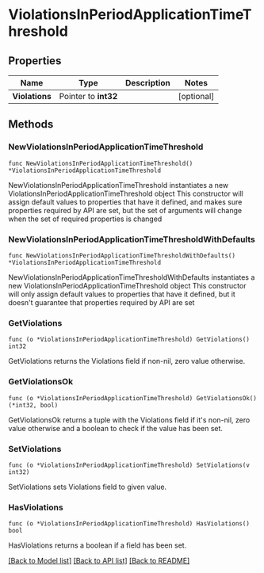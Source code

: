 # ViolationsInPeriodApplicationTimeThreshold

## Properties

Name | Type | Description | Notes
------------ | ------------- | ------------- | -------------
**Violations** | Pointer to **int32** |  | [optional] 

## Methods

### NewViolationsInPeriodApplicationTimeThreshold

`func NewViolationsInPeriodApplicationTimeThreshold() *ViolationsInPeriodApplicationTimeThreshold`

NewViolationsInPeriodApplicationTimeThreshold instantiates a new ViolationsInPeriodApplicationTimeThreshold object
This constructor will assign default values to properties that have it defined,
and makes sure properties required by API are set, but the set of arguments
will change when the set of required properties is changed

### NewViolationsInPeriodApplicationTimeThresholdWithDefaults

`func NewViolationsInPeriodApplicationTimeThresholdWithDefaults() *ViolationsInPeriodApplicationTimeThreshold`

NewViolationsInPeriodApplicationTimeThresholdWithDefaults instantiates a new ViolationsInPeriodApplicationTimeThreshold object
This constructor will only assign default values to properties that have it defined,
but it doesn't guarantee that properties required by API are set

### GetViolations

`func (o *ViolationsInPeriodApplicationTimeThreshold) GetViolations() int32`

GetViolations returns the Violations field if non-nil, zero value otherwise.

### GetViolationsOk

`func (o *ViolationsInPeriodApplicationTimeThreshold) GetViolationsOk() (*int32, bool)`

GetViolationsOk returns a tuple with the Violations field if it's non-nil, zero value otherwise
and a boolean to check if the value has been set.

### SetViolations

`func (o *ViolationsInPeriodApplicationTimeThreshold) SetViolations(v int32)`

SetViolations sets Violations field to given value.

### HasViolations

`func (o *ViolationsInPeriodApplicationTimeThreshold) HasViolations() bool`

HasViolations returns a boolean if a field has been set.


[[Back to Model list]](../README.md#documentation-for-models) [[Back to API list]](../README.md#documentation-for-api-endpoints) [[Back to README]](../README.md)



